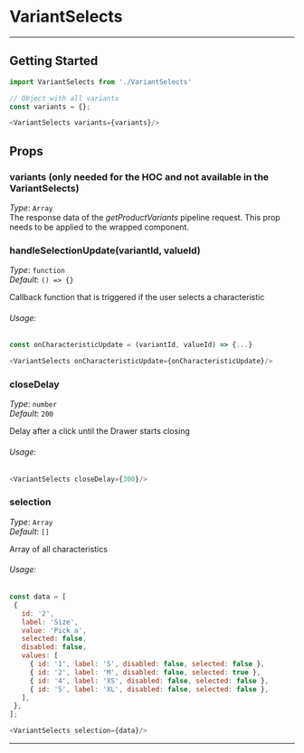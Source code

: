 # VariantSelects
---

## Getting Started

```js
import VariantSelects from './VariantSelects'

// Object with all variants
const variants = {};

<VariantSelects variants={variants}/>
```

## Props

### variants (only needed for the HOC and not available in the VariantSelects)
_Type_: `Array`  
The response data of the _getProductVariants_ pipeline request. This prop needs to be applied to the wrapped component.


### handleSelectionUpdate(variantId, valueId)

_Type_: `function`  
_Default_: `() => {}`  

Callback function that is triggered if the user selects a characteristic

###### Usage:

```js
const onCharacteristicUpdate = (variantId, valueId) => {...}
```
```js
<VariantSelects onCharacteristicUpdate={onCharacteristicUpdate}/>
```

### closeDelay

_Type_: `number`  
_Default_: `200`  

Delay after a click until the Drawer starts closing

###### Usage:

```js
<VariantSelects closeDelay={300}/>
```


### selection

_Type_: `Array`  
_Default_: `[]`  

Array of all characteristics

###### Usage:

```js
const data = [
 {
   id: '2',
   label: 'Size',
   value: 'Pick a',
   selected: false,
   disabled: false,
   values: [
     { id: '1', label: 'S', disabled: false, selected: false },
     { id: '2', label: 'M', disabled: false, selected: true },
     { id: '4', label: 'XS', disabled: false, selected: false },
     { id: '5', label: 'XL', disabled: false, selected: false },
   ],
 },
];
```

```js
<VariantSelects selection={data}/>
```
---
